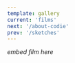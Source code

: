 ```yaml
---
template: gallery
current: 'films'
next: '/about-codie'
prev: '/sketches'
---
```

*embed film here*
